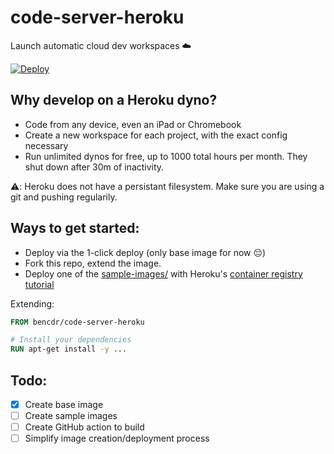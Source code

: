 # code-server-heroku

Launch automatic cloud dev workspaces ☁️

[![Deploy](https://www.herokucdn.com/deploy/button.svg)](https://heroku.com/deploy?template=https://github.com/bpmct/code-server-heroku/tree/main)

## Why develop on a Heroku dyno?

- Code from any device, even an iPad or Chromebook
- Create a new workspace for each project, with the exact config necessary
- Run unlimited dynos for free, up to 1000 total hours per month. They shut down after 30m of inactivity.

⚠️: Heroku does not have a persistant filesystem. Make sure you are using a git and pushing regularily.

## Ways to get started:
- Deploy via the 1-click deploy (only base image for now 😔)
- Fork this repo, extend the image.
- Deploy one of the [sample-images/](sample-images/) with Heroku's [container registry tutorial](https://devcenter.heroku.com/articles/container-registry-and-runtime)

Extending:
```Dockerfile
FROM bencdr/code-server-heroku

# Install your dependencies
RUN apt-get install -y ...
```

## Todo:

- [x] Create base image
- [ ] Create sample images
- [ ] Create GitHub action to build
- [ ] Simplify image creation/deployment process
